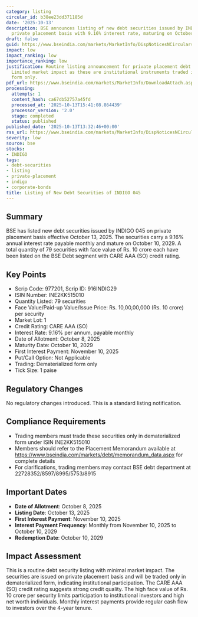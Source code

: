 ```yaml
---
category: listing
circular_id: b38ee23dd371185d
date: '2025-10-13'
description: BSE announces listing of new debt securities issued by INDIGO 045 on
  private placement basis with 9.16% interest rate, maturing on October 10, 2029.
draft: false
guid: https://www.bseindia.com/markets/MarketInfo/DispNoticesNCirculars.aspx?Noticeid={15348AFD-1B84-46EB-9F44-33BFB49B8750}&noticeno=20251013-30&dt=10/13/2025&icount=30&totcount=62&flag=0
impact: low
impact_ranking: low
importance_ranking: low
justification: Routine listing announcement for private placement debt securities.
  Limited market impact as these are institutional instruments traded in dematerialized
  form only.
pdf_url: https://www.bseindia.com/markets/MarketInfo/DownloadAttach.aspx?id=20251013-30&attachedId=
processing:
  attempts: 1
  content_hash: ca67db52757a45fd
  processed_at: '2025-10-13T15:41:08.864439'
  processor_version: '2.0'
  stage: completed
  status: published
published_date: '2025-10-13T13:32:46+00:00'
rss_url: https://www.bseindia.com/markets/MarketInfo/DispNoticesNCirculars.aspx?Noticeid={15348AFD-1B84-46EB-9F44-33BFB49B8750}&noticeno=20251013-30&dt=10/13/2025&icount=30&totcount=62&flag=0
severity: low
source: bse
stocks:
- INDIGO
tags:
- debt-securities
- listing
- private-placement
- indigo
- corporate-bonds
title: Listing of New Debt Securities of INDIGO 045
---
```


## Summary

BSE has listed new debt securities issued by INDIGO 045 on private placement basis effective October 13, 2025. The securities carry a 9.16% annual interest rate payable monthly and mature on October 10, 2029. A total quantity of 79 securities with face value of Rs. 10 crore each have been listed on the BSE Debt segment with CARE AAA (SO) credit rating.

## Key Points

- Scrip Code: 977201, Scrip ID: 916INDIG29
- ISIN Number: INE2KK515010
- Quantity Listed: 79 securities
- Face Value/Paid-up Value/Issue Price: Rs. 10,00,00,000 (Rs. 10 crore) per security
- Market Lot: 1
- Credit Rating: CARE AAA (SO)
- Interest Rate: 9.16% per annum, payable monthly
- Date of Allotment: October 8, 2025
- Maturity Date: October 10, 2029
- First Interest Payment: November 10, 2025
- Put/Call Option: Not Applicable
- Trading: Dematerialized form only
- Tick Size: 1 paise

## Regulatory Changes

No regulatory changes introduced. This is a standard listing notification.

## Compliance Requirements

- Trading members must trade these securities only in dematerialized form under ISIN INE2KK515010
- Members should refer to the Placement Memorandum available at https://www.bseindia.com/markets/debt/memorandum_data.aspx for complete details
- For clarifications, trading members may contact BSE debt department at 22728352/8597/8995/5753/8915

## Important Dates

- **Date of Allotment**: October 8, 2025
- **Listing Date**: October 13, 2025
- **First Interest Payment**: November 10, 2025
- **Interest Payment Frequency**: Monthly from November 10, 2025 to October 10, 2029
- **Redemption Date**: October 10, 2029

## Impact Assessment

This is a routine debt security listing with minimal market impact. The securities are issued on private placement basis and will be traded only in dematerialized form, indicating institutional participation. The CARE AAA (SO) credit rating suggests strong credit quality. The high face value of Rs. 10 crore per security limits participation to institutional investors and high net worth individuals. Monthly interest payments provide regular cash flow to investors over the 4-year tenure.